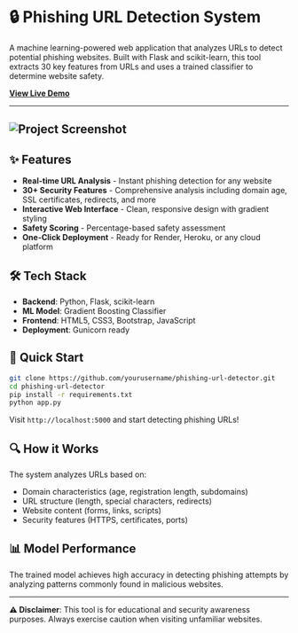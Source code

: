 # 🔒 Phishing URL Detection System

A machine learning-powered web application that analyzes URLs to detect potential phishing websites. Built with Flask and scikit-learn, this tool extracts 30 key features from URLs and uses a trained classifier to determine website safety.

[**View Live Demo**](https://web-production-e5644.up.railway.app//)

---
![Project Screenshot](https://raw.githubusercontent.com/Aditya-Sai-19/PHISHING-URL-DETECTION/main/project-screenshot.png)
---

## ✨ Features

- **Real-time URL Analysis** - Instant phishing detection for any website
- **30+ Security Features** - Comprehensive analysis including domain age, SSL certificates, redirects, and more
- **Interactive Web Interface** - Clean, responsive design with gradient styling
- **Safety Scoring** - Percentage-based safety assessment
- **One-Click Deployment** - Ready for Render, Heroku, or any cloud platform

## 🛠️ Tech Stack

- **Backend**: Python, Flask, scikit-learn
- **ML Model**: Gradient Boosting Classifier
- **Frontend**: HTML5, CSS3, Bootstrap, JavaScript
- **Deployment**: Gunicorn ready

## 🚀 Quick Start

```bash
git clone https://github.com/yourusername/phishing-url-detector.git
cd phishing-url-detector
pip install -r requirements.txt
python app.py
```

Visit `http://localhost:5000` and start detecting phishing URLs!

## 🔍 How it Works

The system analyzes URLs based on:
- Domain characteristics (age, registration length, subdomains)
- URL structure (length, special characters, redirects)
- Website content (forms, links, scripts)
- Security features (HTTPS, certificates, ports)

## 📊 Model Performance

The trained model achieves high accuracy in detecting phishing attempts by analyzing patterns commonly found in malicious websites.

---

**⚠️ Disclaimer**: This tool is for educational and security awareness purposes. Always exercise caution when visiting unfamiliar websites.
